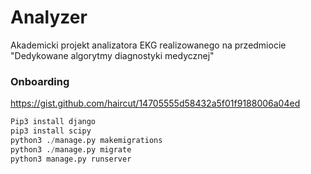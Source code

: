 # Analyzer
Akademicki projekt analizatora EKG realizowanego na przedmiocie "Dedykowane algorytmy diagnostyki medycznej"

### Onboarding
https://gist.github.com/haircut/14705555d58432a5f01f9188006a04ed
```python
Pip3 install django  
pip3 install scipy
python3 ./manage.py makemigrations
python3 ./manage.py migrate
python3 manage.py runserver
```
